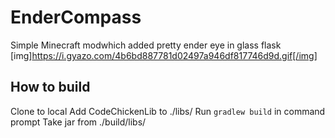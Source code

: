 # EnderCompass
Simple Minecraft modwhich added pretty ender eye in glass flask
[img]https://i.gyazo.com/4b6bd887781d02497a946df817746d9d.gif[/img]

## How to build
Clone to local
Add CodeChickenLib to ./libs/
Run `gradlew build` in command prompt
Take jar from ./build/libs/
